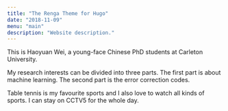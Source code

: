 ```yaml
---
title: "The Renga Theme for Hugo"
date: "2018-11-09"
menu: "main"
description: "Website description."
---
```


This is Haoyuan Wei, a young-face Chinese PhD students at Carleton University. 

My research interests can be divided into three parts. The first part is about machine learning. 
The second part is the error correction codes. 

Table tennis is my favourite sports and I also love to watch all kinds of sports. I can stay on CCTV5 for the whole day. 
